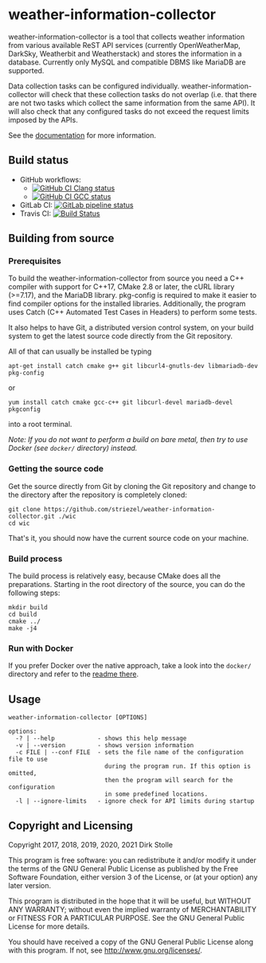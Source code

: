 # weather-information-collector

weather-information-collector is a tool that collects weather information from
various available ReST API services (currently OpenWeatherMap, DarkSky,
Weatherbit and Weatherstack) and stores the information in a database.
Currently only MySQL and compatible DBMS like MariaDB are supported.

Data collection tasks can be configured individually.
weather-information-collector will check that these collection tasks do not
overlap (i.e. that there are not two tasks which collect the same information
from the same API). It will also check that any configured tasks do not exceed
the request limits imposed by the APIs.

See the [documentation](doc/readme.md) for more information.

## Build status

* GitHub workflows:
  * [![GitHub CI Clang status](https://github.com/striezel/weather-information-collector/workflows/GitHub%20CI%20with%20Clang%208,%209,%2010/badge.svg)](https://github.com/striezel/weather-information-collector/actions)
  * [![GitHub CI GCC status](https://github.com/striezel/weather-information-collector/workflows/GitHub%20CI%20with%20GCC%208,%209,%2010/badge.svg)](https://github.com/striezel/weather-information-collector/actions)
* GitLab CI:
[![GitLab pipeline status](https://gitlab.com/striezel/weather-information-collector/badges/master/pipeline.svg)](https://gitlab.com/striezel/weather-information-collector/)
* Travis CI:
[![Build Status](https://travis-ci.org/striezel/weather-information-collector.svg?branch=master)](https://travis-ci.org/striezel/weather-information-collector)

## Building from source

### Prerequisites

To build the weather-information-collector from source you need a C++ compiler
with support for C++17, CMake 2.8 or later, the cURL library (>=7.17), and the
MariaDB library. pkg-config is required to make it easier to find compiler
options for the installed libraries. Additionally, the program uses Catch (C++
Automated Test Cases in Headers) to perform some tests.

It also helps to have Git, a distributed version control system, on your build
system to get the latest source code directly from the Git repository.

All of that can usually be installed be typing

    apt-get install catch cmake g++ git libcurl4-gnutls-dev libmariadb-dev pkg-config

or

    yum install catch cmake gcc-c++ git libcurl-devel mariadb-devel pkgconfig

into a root terminal.

_Note: If you do not want to perform a build on bare metal, then try to use
Docker (see `docker/` directory) instead._

### Getting the source code

Get the source directly from Git by cloning the Git repository and change to
the directory after the repository is completely cloned:

    git clone https://github.com/striezel/weather-information-collector.git ./wic
    cd wic

That's it, you should now have the current source code on your machine.

### Build process

The build process is relatively easy, because CMake does all the preparations.
Starting in the root directory of the source, you can do the following steps:

    mkdir build
    cd build
    cmake ../
    make -j4

### Run with Docker

If you prefer Docker over the native approach, take a look into the `docker/`
directory and refer to the [readme there](./docker/readme.md).

## Usage

    weather-information-collector [OPTIONS]

    options:
      -? | --help            - shows this help message
      -v | --version         - shows version information
      -c FILE | --conf FILE  - sets the file name of the configuration file to use
                               during the program run. If this option is omitted,
                               then the program will search for the configuration
                               in some predefined locations.
      -l | --ignore-limits   - ignore check for API limits during startup

## Copyright and Licensing

Copyright 2017, 2018, 2019, 2020, 2021  Dirk Stolle

This program is free software: you can redistribute it and/or modify
it under the terms of the GNU General Public License as published by
the Free Software Foundation, either version 3 of the License, or
(at your option) any later version.

This program is distributed in the hope that it will be useful,
but WITHOUT ANY WARRANTY; without even the implied warranty of
MERCHANTABILITY or FITNESS FOR A PARTICULAR PURPOSE.  See the
GNU General Public License for more details.

You should have received a copy of the GNU General Public License
along with this program.  If not, see <http://www.gnu.org/licenses/>.
